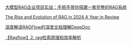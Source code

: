[大模型RAG企业项目实战：手把手带你搭建一套完整的RAG系统](https://www.bilibili.com/video/BV1ei421a7Kc/?spm_id_from=333.788.videopod.episodes&vd_source=2e2219ce24d3c1bc22bcca24c4a4f0ff&p=2)

[The Rise and Evolution of RAG in 2024 A Year in Review](https://ragflow.io/blog/the-rise-and-evolution-of-rag-in-2024-a-year-in-review#ranking-models)

[深度解读RAGFlow的深度文档理解DeepDoc](https://www.cnblogs.com/xiaoqi/p/18123888/ragflow)

[【Ragflow】2. rag检索原理和效率解析](https://blog.csdn.net/qq1198768105/article/details/146287335)
